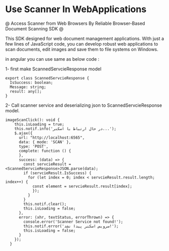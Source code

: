 # Use Scanner In WebApplications
@ Access Scanner from Web Browsers By Reliable Browser-Based Document Scanning SDK @

This SDK designed for web document management applications. With just a few lines of JavaScript code, you can develop robust web applications to scan documents, edit images and save them to file systems on Windows.



in angular you can use same as below code :

1- first make ScannedServcieResponse model
```
export class ScannedServcieResponse {
  IsSuccess: boolean;
  Message: string;
  result: any[];
}
```
2- Call scanner service and deserializing json to ScannedServcieResponse model.
```
imageScanClick(): void {
    this.isLoading = true;
    this.notif.info('در حال ارتباط با اسکنر...');
    $.ajax({
      url: "http://localhost:6565",
      data: { mode: 'SCAN' },
      type: 'POST',
      complete: function () {
      },
      success: (data) => {
        const servcieResult = <ScannedServcieResponse>JSON.parse(data);
        if (servcieResult.IsSuccess) {
          for (let index = 0; index < servcieResult.result.length; index++) {
            const element = servcieResult.result[index];
            });
          }
        }
        this.notif.clear();
        this.isLoading = false;
      },
      error: (xhr, textStatus, errorThrown) => {
        console.error('Scanner Service not found!');
        this.notif.error('سرویس اسکنر پیدا نشد!');
        this.isLoading = false;
      }
    });
  }
  ```
